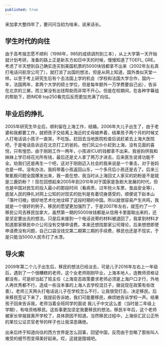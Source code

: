 ```yaml
---
published: true
---
```

来加拿大整四年了，要问问当初为啥来，说来话长。

## 学生时代的向往
由于高考报志愿不顺利（1998年，985的成绩调剂到三本），从上大学第一天开始就计划考研，准备的路上正是新东方如日中天的时候，慢慢知道了TOEFL, GRE。考虑了半天想到自己确实连买到美国机票的5000块钱都拿不出来（2002年左右真打电话问航空公司了），就打消了出国的想法，但是从网上知道，国外类似天堂一样。以至于考上研究生后有个去法国上学的机会（学校和法国大学合作，国内一年，法国两年，拿两个大学的硕士学位，但是每年额外一万学费要自己出），告诉在北京的三舅，而三舅没有出钱帮助而非常不开心。但是在校期间，在各种字幕组的帮助下，把IMDB top250看完后反而更加充满了向往。

## 毕业后的挣扎
2005年研究生毕业后，顺利留在上海工作，结婚。2006年大儿子出生了，由于老婆和我都要工作，就把孩子交给离上海近的丈母娘养着，结果孩子两个月的时候丈人打电话说小孩子一直哭，不吃饭。赶回去当地医院检查后说赶紧去上海大医院吧，于是电话告诉远在北京打工的爸妈，他们风尘仆仆赶到上海，没有见面的喜悦，只有惶恐，由于刚刚工作一两年，小孩进ICU的钱都拿不出来，我爸妈供我和妹妹上学已经花光所有钱，最后还是丈人拿了两万才进去，后来医生说肾功能不全。劝我们还是再生一个吧，这对于刚刚迈入社会的我来说是一个重击，对于爸妈也是一样。没有办法，我妈带着小孩返回山东，一个多月后小孩还是去了。后来三聚氰胺问题全国爆发出来，我一直在想，我当时从上海回丈人家买的奶粉是不是就是三鹿奶粉？！现在回想起来2005年到2010年对于国家是急剧大发展的时代，但也是中国对民生的投入最小的那段时间（看病贵，过年抢火车票，食品安全等），底层人民的挣扎对网上公知的对现实的批判是有着切身感受的，顺便说下赵本山「落叶归根」很好地艺术化地诠释了这段时期的中国。所以就很容易产生共鸣，我就是一个很好的例子。移民的愿望更加强烈了，于是2007年左右，就签约了一个移民公司去移民加拿大，虽然第一期的5000块钱都是从信用卡里面取出来的，还是坚定要出去的想法。只是后来接到一个电话说寄的材料被退回了，我拿到材料才知道那家移民中介公司没有交够申请费。本来还想找那家公司理论，后来想想即使申请费没有问题，自己口袋没钱交第二期第三期的手续费，移民也还是不现实，于是只能当5000人民币打了水漂。

## 导火索
2009年第二个儿子出生后，移民的想法已经淡去，可是儿子2016年左右上一年级后，遇到了一个很糟糕的老师，这个女老师刚刚毕业，上海本地人，连教师资格证都没有，可是却当起了班主任（上海变态政策要求老师必须是上海户口才行，外地人再优秀都不行，造成一些没本事的上海人去学校混日子，据说现在政策有些改善）。老师三天两头打电话说儿子在学校怎么不行，让我很受打击，决定移民。后来移民签证下来了，我提前告诉她，我们可能要移民，麻烦她告诉学校一声。结果孩子回来告诉我，老师当着全班同学的面说 我儿子中文这么差（当时是二年级上学期），有啥资格移民。这些事更加坚定我要移民的想法。移民半年后，这个老师被家长举报就离开学校了，具体原因不知道。当然移民过程中，上海徐汇区公正所的某位公证员官老爷的样子也让我深恶痛绝。

出来后终于知道向往的西方世界是怎么回事，回望中国，反而由于忽略了那些叫人难受的细节而变得美好起来。哎，这就是围城吧。